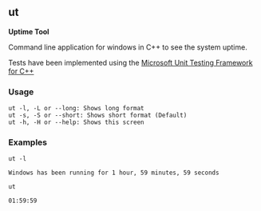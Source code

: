 ## ut
**Uptime Tool**

Command line application for windows in C++ to see the system uptime.

Tests have been implemented using the [Microsoft Unit Testing Framework for C++](https://docs.microsoft.com/en-us/visualstudio/test/how-to-use-microsoft-test-framework-for-cpp?view=vs-2019)

### Usage
```
ut -l, -L or --long: Shows long format
ut -s, -S or --short: Shows short format (Default)
ut -h, -H or --help: Shows this screen
```

### Examples

```
ut -l

Windows has been running for 1 hour, 59 minutes, 59 seconds
```

```
ut

01:59:59
```
